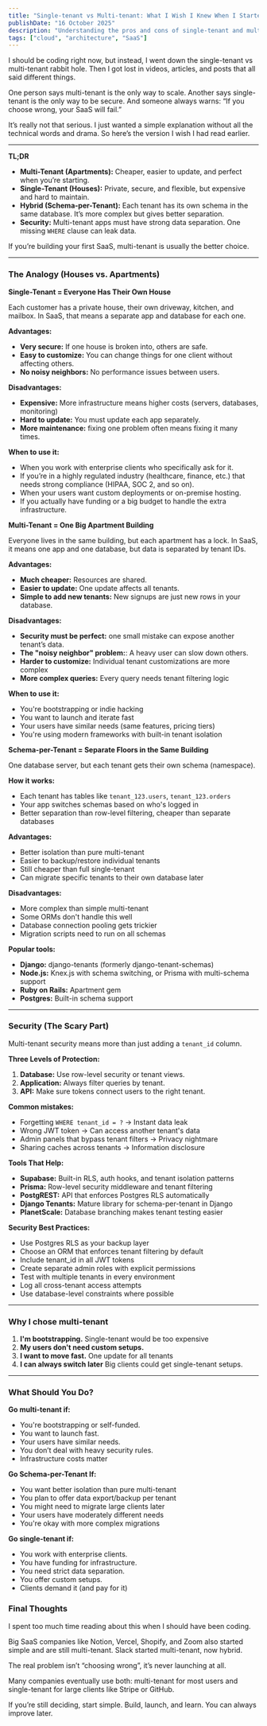 ```yaml
---
title: "Single-tenant vs Multi-tenant: What I Wish I Knew When I Started"
publishDate: "16 October 2025"
description: "Understanding the pros and cons of single-tenant and multi-tenant architectures"
tags: ["cloud", "architecture", "SaaS"]
---
```

I should be coding right now, but instead, I went down the single-tenant vs multi-tenant rabbit hole. Then I got lost in videos, articles, and posts that all said different things.

One person says multi-tenant is the only way to scale. Another says single-tenant is the only way to be secure. And someone always warns: “If you choose wrong, your SaaS will fail.”

It’s really not that serious. I just wanted a simple explanation without all the technical words and drama. So here’s the version I wish I had read earlier.

---

**TL;DR**

* **Multi-Tenant (Apartments):** Cheaper, easier to update, and perfect when you’re starting.
* **Single-Tenant (Houses):** Private, secure, and flexible, but expensive and hard to maintain.
* **Hybrid (Schema-per-Tenant):** Each tenant has its own schema in the same database. It’s more complex but gives better separation.
* **Security:** Multi-tenant apps must have strong data separation. One missing ``WHERE`` clause can leak data.

If you’re building your first SaaS, multi-tenant is usually the better choice.

---

### The Analogy (Houses vs. Apartments)

**Single-Tenant = Everyone Has Their Own House**

Each customer has a private house, their own driveway, kitchen, and mailbox. In SaaS, that means a separate app and database for each one.

**Advantages:**

* **Very secure:** If one house is broken into, others are safe.
* **Easy to customize:** You can change things for one client without affecting others.
* **No noisy neighbors:** No performance issues between users.

**Disadvantages:**

* **Expensive:** More infrastructure means higher costs (servers, databases, monitoring)
* **Hard to update:** You must update each app separately.
* **More maintenance:** fixing one problem often means fixing it many times.

**When to use it:**

- When you work with enterprise clients who specifically ask for it.
- If you’re in a highly regulated industry (healthcare, finance, etc.) that needs strong compliance (HIPAA, SOC 2, and so on).
- When your users want custom deployments or on-premise hosting.
- If you actually have funding or a big budget to handle the extra infrastructure.

**Multi-Tenant = One Big Apartment Building**

Everyone lives in the same building, but each apartment has a lock. In SaaS, it means one app and one database, but data is separated by tenant IDs.

**Advantages:**

* **Much cheaper:** Resources are shared.
* **Easier to update:** One update affects all tenants.
* **Simple to add new tenants:** New signups are just new rows in your database.

**Disadvantages:**

* **Security must be perfect:** one small mistake can expose another tenant’s data.
* **The "noisy neighbor" problem:**: A heavy user can slow down others.
* **Harder to customize:** Individual tenant customizations are more complex
* **More complex queries:** Every query needs tenant filtering logic

**When to use it:**

- You're bootstrapping or indie hacking
- You want to launch and iterate fast
- Your users have similar needs (same features, pricing tiers)
- You're using modern frameworks with built-in tenant isolation

**Schema-per-Tenant = Separate Floors in the Same Building**

One database server, but each tenant gets their own schema (namespace).

**How it works:**

- Each tenant has tables like ``tenant_123.users``, ``tenant_123.orders``
- Your app switches schemas based on who's logged in
- Better separation than row-level filtering, cheaper than separate databases

**Advantages:**

- Better isolation than pure multi-tenant
- Easier to backup/restore individual tenants
- Still cheaper than full single-tenant
- Can migrate specific tenants to their own database later

**Disadvantages:**

- More complex than simple multi-tenant
- Some ORMs don't handle this well
- Database connection pooling gets trickier
- Migration scripts need to run on all schemas

**Popular tools:**

- **Django:** django-tenants (formerly django-tenant-schemas)
- **Node.js:** Knex.js with schema switching, or Prisma with multi-schema support
- **Ruby on Rails:** Apartment gem
- **Postgres:** Built-in schema support
---

### Security (The Scary Part)

Multi-tenant security means more than just adding a ``tenant_id`` column.

**Three Levels of Protection:**

1. **Database:** Use row-level security or tenant views.
2. **Application:** Always filter queries by tenant.
3. **API:** Make sure tokens connect users to the right tenant.

**Common mistakes:**
- Forgetting `WHERE tenant_id = ?` → Instant data leak
- Wrong JWT token → Can access another tenant's data
- Admin panels that bypass tenant filters → Privacy nightmare
- Sharing caches across tenants → Information disclosure

**Tools That Help:**

- **Supabase:** Built-in RLS, auth hooks, and tenant isolation patterns
- **Prisma:** Row-level security middleware and tenant filtering
- **PostgREST:** API that enforces Postgres RLS automatically
- **Django Tenants:** Mature library for schema-per-tenant in Django
- **PlanetScale:** Database branching makes tenant testing easier

**Security Best Practices:**

- Use Postgres RLS as your backup layer
- Choose an ORM that enforces tenant filtering by default
- Include tenant_id in all JWT tokens
- Create separate admin roles with explicit permissions
- Test with multiple tenants in every environment
- Log all cross-tenant access attempts
- Use database-level constraints where possible

---

### Why I chose multi-tenant

1. **I'm bootstrapping.** Single-tenant would be too expensive
2. **My users don't need custom setups.**
3. **I want to move fast.** One update for all tenants
4. **I can always switch later** Big clients could get single-tenant setups.

---

### What Should You Do?

**Go multi-tenant if:**
* You're bootstrapping or self-funded.
* You want to launch fast.
* Your users have similar needs.
* You don’t deal with heavy security rules.
* Infrastructure costs matter

**Go Schema-per-Tenant If:**
* You want better isolation than pure multi-tenant
* You plan to offer data export/backup per tenant
* You might need to migrate large clients later
* Your users have moderately different needs
* You're okay with more complex migrations

**Go single-tenant if:**
* You work with enterprise clients.
* You have funding for infrastructure.
* You need strict data separation.
* You offer custom setups.
* Clients demand it (and pay for it)

### Final Thoughts

I spent too much time reading about this when I should have been coding.

Big SaaS companies like Notion, Vercel, Shopify, and Zoom also started simple and are still multi-tenant. Slack started multi-tenant, now hybrid.

The real problem isn’t “choosing wrong”, it’s never launching at all.

Many companies eventually use both: multi-tenant for most users and single-tenant for large clients like Stripe or GitHub.

If you’re still deciding, start simple. Build, launch, and learn. You can always improve later.